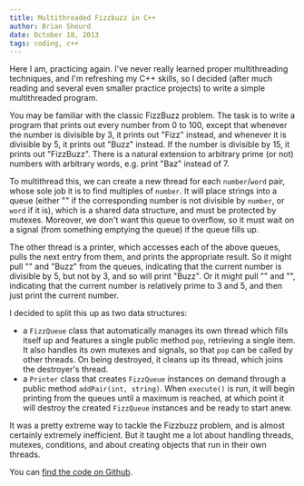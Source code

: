 ```yaml
---
title: Multithreaded Fizzbuzz in C++
author: Brian Shourd
date: October 18, 2013
tags: coding, c++
---
```


Here I am, practicing again. I've never really learned proper
multithreading techniques, and I'm refreshing my C++ skills, so I
decided (after much reading and several even smaller practice projects)
to write a simple multithreaded program.

You may be familiar with the classic FizzBuzz problem. The task is to
write a program that prints out every number from 0 to 100, except that
whenever the number is divisible by 3, it prints out "Fizz" instead, and
whenever it is divisible by 5, it prints out "Buzz" instead. If the
number is divisible by 15, it prints out "FizzBuzz". There is a natural
extension to arbitrary prime (or not) numbers with arbitrary words, e.g.
print "Baz" instead of 7.

To multithread this, we can create a new thread for each `number`/`word`
pair, whose sole job it is to find multiples of `number`. It will place
strings into a queue (either "" if the corresponding number is not
divisible by `number`, or `word` if it is), which is a shared data
structure, and must be protected by mutexes. Moreover, we don't want
this queue to overflow, so it must wait on a signal (from something
emptying the queue) if the queue fills up.

The other thread is a printer, which accesses each of the above queues,
pulls the next entry from them, and prints the appropriate result. So it
might pull "" and "Buzz" from the queues, indicating that the current
number is divisible by 5, but not by 3, and so will print "Buzz". Or it
might pull "" and "", indicating that the current number is relatively
prime to 3 and 5, and then just print the current number.

I decided to split this up as two data structures: 
* a `FizzQueue` class that automatically manages its own thread which
  fills itself up and features a single public method `pop`, retrieving
a single item. It also handles its own mutexes and signals, so that
`pop` can be called by other threads. On being destroyed, it cleans up
its thread, which joins the destroyer's thread.
* a `Printer` class that creates `FizzQueue` instances on demand through
  a public method `addPair(int, string)`. When `execute()` is run, it
will begin printing from the queues until a maximum is reached, at which
point it will destroy the created `FizzQueue` instances and be ready to
start anew.

It was a pretty extreme way to tackle the Fizzbuzz problem, and is
almost certainly extremely inefficient. But it taught me a lot about
handling threads, mutexes, conditions, and about creating objects that
run in their own threads.

You can [find the code on
Github](http://github.com/brianshourd/multithreaded-fizzbuzz).
